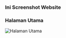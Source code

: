 ### Ini Screenshot Website


### Halaman Utama
![Halaman Utama](https://user-images.githubusercontent.com/66506291/108540298-99646b00-7313-11eb-8b7e-848dd4cabc9e.png)

